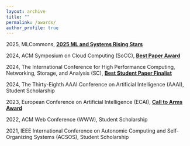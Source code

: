 ```yaml
---
layout: archive
title: ""
permalink: /awards/
author_profile: true
---
```



2025, MLCommons, [**2025 ML and Systems Rising Stars**](https://mlcommons.org/about-us/programs/)

2024, ACM Symposium on Cloud Computing (SoCC), [**Best Paper Award**](https://hanfeiyu.github.io/files/socc24-best-paper.pdf)

2024, The International Conference for High Performance Computing, Networking, Storage, and Analysis (SC), [**Best Student Paper Finalist**](https://sc24.conference-program.com/presentation/?id=pap594&sess=sess392)

2024, The Thirty-Eighth AAAI Conference on Artificial Intelligence (AAAI), Student Scholarship

2023, European Conference on Artificial Intelligence (ECAI), [**Call to Arms Award**](https://ecai2023.eu/pca)

2022, ACM Web Conference (WWW), Student Scholarship

2021, IEEE International Conference on Autonomic Computing and Self-Organizing Systems (ACSOS), Student Scholarship

